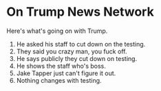 # On Trump News Network
Here's what's going on with Trump.
1. He asked his staff to cut down on the testing.
2. They said you crazy man, you fuck off. 
3. He says publicly they cut down on testing.
4. He shows the staff who's boss.
5. Jake Tapper just can't figure it out.
6. Nothing changes with testing.

